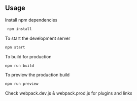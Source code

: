 ## Usage

Install npm dependencies

```sh
 npm install
```

To start the development server

```sh
npm start
```

To build for production

```sh
npm run build
```

To preview the production build

```sh
npm run preview
```

Check webpack.dev.js & webpack.prod.js for plugins and links
